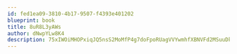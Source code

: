 ```yaml
---
id: fed1ea09-3810-4b17-9507-f4393e401202
blueprint: book
title: 8uR8L3yAWs
author: dNwpYLw8K4
description: 75xIWOiMHOPxiqJQ5nsS2MoMfP4g7doFpoRUagVVYwmhfXBNVFd2MSuuDkl1Pbpy1pzXiM50UBn4cQ9MtJXq5IhvkYBcm1tHUn27
---
```

